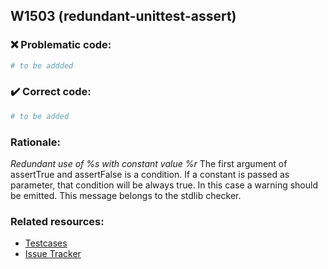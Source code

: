 ## W1503 (redundant-unittest-assert)

### :x: Problematic code:

```python
# to be addded
```

### :heavy_check_mark: Correct code:

```python
# to be added
```

### Rationale:

 *Redundant use of %s with constant value %r*
  The first argument of assertTrue and assertFalse is a condition. If a
  constant is passed as parameter, that condition will be always true. In this
  case a warning should be emitted. This message belongs to the stdlib checker.



### Related resources:

- [Testcases](#)
- [Issue Tracker](https://github.com/PyCQA/pylint/issues?q=is%3Aissue+%22redundant-unittest-assert%22+OR+%22W1503%22)
